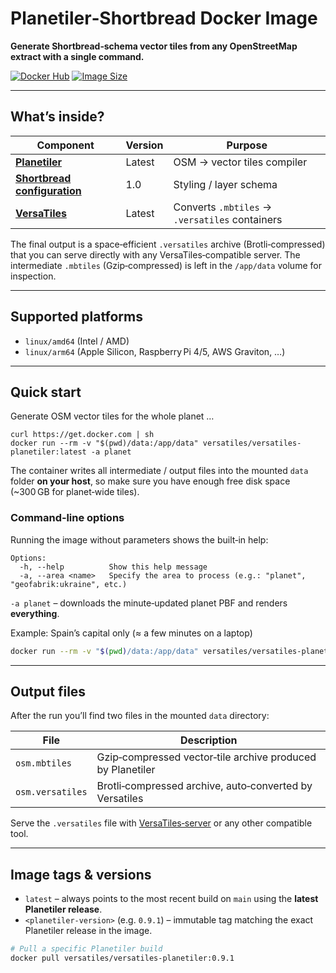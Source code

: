 # Planetiler‑Shortbread Docker Image

**Generate Shortbread‑schema vector tiles from any OpenStreetMap extract with a single command.**

[![Docker Hub](https://img.shields.io/docker/pulls/versatiles/versatiles-planetiler?label=Docker%20Hub)](https://hub.docker.com/r/versatiles/versatiles-planetiler)
[![Image Size](https://img.shields.io/docker/image-size/versatiles/versatiles-planetiler?label=Image%20Size)](https://hub.docker.com/r/versatiles/versatiles-planetiler)

---

## What’s inside?

| Component                                                                | Version | Purpose                                        |
| ------------------------------------------------------------------------ | ------- | ---------------------------------------------- |
| **[Planetiler](https://github.com/onthegomap/planetiler)**               | Latest  | OSM → vector tiles compiler                    |
| **[Shortbread configuration](https://shortbread-tiles.org/schema/1.0/)** | 1.0     | Styling / layer schema                         |
| **[VersaTiles](https://github.com/versatiles-org/versatiles)**           | Latest  | Converts `.mbtiles` → `.versatiles` containers |

The final output is a space‑efficient `.versatiles` archive (Brotli‑compressed) that you can serve directly with any VersaTiles‑compatible server. The intermediate `.mbtiles` (Gzip‑compressed) is left in the `/app/data` volume for inspection.

---

## Supported platforms

- `linux/amd64` (Intel / AMD)
- `linux/arm64` (Apple Silicon, Raspberry Pi 4/5, AWS Graviton, …)

---

## Quick start

Generate OSM vector tiles for the whole planet …

```
curl https://get.docker.com | sh
docker run --rm -v "$(pwd)/data:/app/data" versatiles/versatiles-planetiler:latest -a planet
```

The container writes all intermediate / output files into the mounted `data` folder **on your host**, so make sure you have enough free disk space (\~300 GB for planet‑wide tiles).

### Command‑line options

Running the image without parameters shows the built‑in help:

```
Options:
  -h, --help          Show this help message
  -a, --area <name>   Specify the area to process (e.g.: "planet", "geofabrik:ukraine", etc.)
```

`-a planet` – downloads the minute‑updated planet PBF and renders **everything**.

Example: Spain’s capital only (≈ a few minutes on a laptop)

```bash
docker run --rm -v "$(pwd)/data:/app/data" versatiles/versatiles-planetiler:latest -a madrid
```

---

## Output files

After the run you’ll find two files in the mounted `data` directory:

| File             | Description                                                |
| ---------------- | ---------------------------------------------------------- |
| `osm.mbtiles`    | Gzip‑compressed vector‑tile archive produced by Planetiler |
| `osm.versatiles` | Brotli‑compressed archive, auto‑converted by Versatiles    |

Serve the `.versatiles` file with [VersaTiles‑server](https://github.com/versatiles-org/versatiles-rs) or any other compatible tool.

---

## Image tags & versions

- `latest` – always points to the most recent build on `main` using the **latest Planetiler release**.
- `<planetiler‑version>` (e.g. `0.9.1`) – immutable tag matching the exact Planetiler release in the image.

```bash
# Pull a specific Planetiler build
docker pull versatiles/versatiles-planetiler:0.9.1
```
